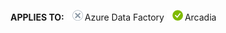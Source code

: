 <Token>**APPLIES TO:** ![no](../media/applies-to/no.png)Azure Data Factory ![yes](../media/applies-to/yes.png)Arcadia </Token>

